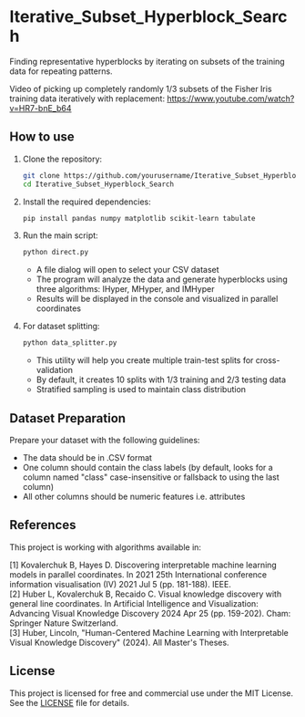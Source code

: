 # Iterative_Subset_Hyperblock_Search

Finding representative hyperblocks by iterating on subsets of the training data for repeating patterns.

Video of picking up completely randomly 1/3 subsets of the Fisher Iris training data iteratively with replacement: <https://www.youtube.com/watch?v=HR7-bnE_b64>

## How to use

1. Clone the repository:

   ```bash
   git clone https://github.com/yourusername/Iterative_Subset_Hyperblock_Search.git
   cd Iterative_Subset_Hyperblock_Search
   ```

2. Install the required dependencies:

   ```bash
   pip install pandas numpy matplotlib scikit-learn tabulate
   ```

3. Run the main script:

   ```bash
   python direct.py
   ```

   - A file dialog will open to select your CSV dataset
   - The program will analyze the data and generate hyperblocks using three algorithms: IHyper, MHyper, and IMHyper
   - Results will be displayed in the console and visualized in parallel coordinates

4. For dataset splitting:

   ```bash
   python data_splitter.py
   ```

   - This utility will help you create multiple train-test splits for cross-validation
   - By default, it creates 10 splits with 1/3 training and 2/3 testing data
   - Stratified sampling is used to maintain class distribution

## Dataset Preparation

Prepare your dataset with the following guidelines:

- The data should be in .CSV format
- One column should contain the class labels (by default, looks for a column named "class" case-insensitive or fallsback to using the last column)
- All other columns should be numeric features i.e. attributes

## References

This project is working with algorithms available in:

[1] Kovalerchuk B, Hayes D. Discovering interpretable machine learning models in parallel coordinates. In 2021 25th International conference information visualisation (IV) 2021 Jul 5 (pp. 181-188). IEEE.  
[2] Huber L, Kovalerchuk B, Recaido C. Visual knowledge discovery with general line coordinates. In Artificial Intelligence and Visualization: Advancing Visual Knowledge Discovery 2024 Apr 25 (pp. 159-202). Cham: Springer Nature Switzerland.  
[3] Huber, Lincoln, "Human-Centered Machine Learning with Interpretable Visual Knowledge Discovery" (2024). All Master's Theses.  

## License

This project is licensed for free and commercial use under the MIT License. See the [LICENSE](LICENSE) file for details.
